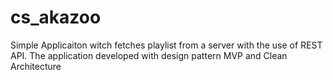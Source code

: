 # cs_akazoo
Simple Applicaiton witch fetches playlist from a server with the use of REST API. The application developed with design pattern MVP and Clean Architecture
